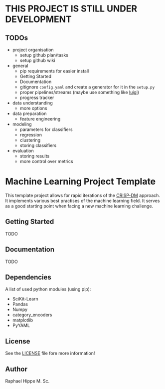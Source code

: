 # THIS PROJECT IS STILL UNDER DEVELOPMENT

## TODOs
- project organisation
  - setup github plan/tasks
  - setup github wiki
- general
  - pip requirements for easier install
  - Getting Started
  - Documentation
  - gitignore `config.yaml` and create a generator for it in the `setup.py`
  - proper pipelines/streams (maybe use something like [luigi](https://github.com/spotify/luigi))
  - progress tracker
- data understanding
  - more options
- data preparation
  - feature engineering
- modeling
  - parameters for classifiers
  - regression
  - clustering
  - storing classifiers
- evaluation
  - storing results
  - more control over metrics

# Machine Learning Project Template
This template project allows for rapid iterations of the [CRISP-DM](https://en.wikipedia.org/wiki/Cross-industry_standard_process_for_data_mining) approach. It implements various best
practises of the machine learning field. It serves as a good starting point when
facing a new machine learning challenge.

## Getting Started
TODO
## Documentation
TODO

## Dependencies
A list of used python modules (using pip):
- SciKit-Learn
- Pandas
- Numpy
- category_encoders
- matplotlib
- PyYAML

## License
See the [LICENSE](https://github.com/RaphaelHippe/Machine-Learning-Project-Template/blob/master/LICENSE) file fore more information!

## Author
Raphael Hippe M. Sc.
